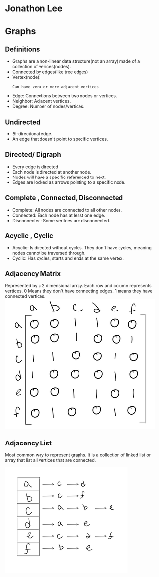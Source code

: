 # Jonathon Lee
# Graphs

## Definitions 
- Graphs are a non-linear data structure(not an array) made of a collection of verices(nodes).
- Connected by edges(like tree edges)
- Vertex(node):
    ```
    Can have zero or more adjacent vertices
    ```
- Edge: Connections between two nodes or vertices.
- Neighbor: Adjacent vertices.
- Degree: Number of nodes/vertices.

## Undirected
- Bi-directional edge. 
- An edge that doesn't point to specific vertices.

## Directed/ Digraph
- Every edge is directed
- Each node is directed at another node.
- Nodes will have a specific referenced to next.
- Edges are looked as arrows pointing to a specific node.

## Complete , Connected, Disconnected 
- Complete: All nodes are connected to all other nodes.
- Connected: Each node has at least one edge.
- Disconnected: Some veritces are disconnected.

## Acyclic , Cyclic
- Acyclic: Is directed without cycles. They don't have cycles, meaning nodes cannot be traversed through.
- Cyclic: Has cycles, starts and ends at the same vertex.

## Adjacency Matrix
Represented by a 2 dimensional array. Each row and column represents vertices. 0 Means they don't have connecting edges. 1 means they have connected vertices.
![Adjacency Matrix](./img/AdjMatrix.png)

## Adjacency List
Most common way to represent graphs. It is a collection of linked list or array that list all vertices that are connected.

![Adjacency List](./img/Adjlist.png)


